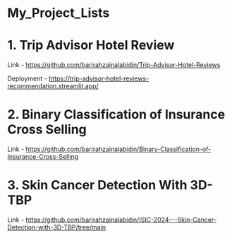 # My_Project_Lists


# 1. Trip Advisor Hotel Review

Link - https://github.com/barirahzainalabidin/Trip-Advisor-Hotel-Reviews

Deployment - https://trip-advisor-hotel-reviews-recommendation.streamlit.app/


# 2.  Binary Classification of Insurance Cross Selling

Link - https://github.com/barirahzainalabidin/Binary-Classification-of-Insurance-Cross-Selling


# 3. Skin Cancer Detection With 3D-TBP

Link - https://github.com/barirahzainalabidin/ISIC-2024---Skin-Cancer-Detection-with-3D-TBP/tree/main


